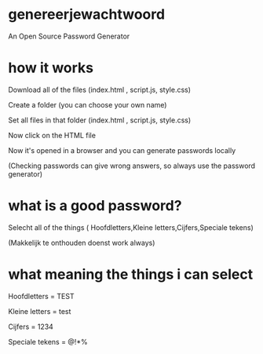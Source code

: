 # genereerjewachtwoord
An Open Source Password Generator

# how it works
Download all of the files (index.html , script.js, style.css)

Create a folder (you can choose your own name)

Set all files in that folder  (index.html , script.js, style.css)

Now click on the HTML file

Now it's opened in a browser and you can generate passwords locally

(Checking passwords can give wrong answers, so always use the password generator)

# what is a good password?
Selecht all of the things ( Hoofdletters,Kleine letters,Cijfers,Speciale tekens)

(Makkelijk te onthouden doenst work always)
# what meaning the things i can select
Hoofdletters = TEST

Kleine letters = test

Cijfers = 1234

Speciale tekens = @!*%



